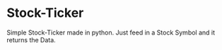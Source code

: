 # Stock-Ticker
Simple Stock-Ticker made in python.
Just feed in a Stock Symbol and it returns the Data.
